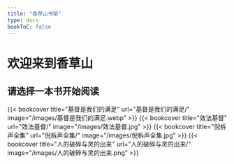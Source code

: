 ```yaml
---
title: "香草山书架"
type: docs
bookToC: false
---
```


# 欢迎来到香草山

## 请选择一本书开始阅读

<div class="book-shelf">
{{< bookcover title="基督是我们的满足" url="基督是我们的满足/" image="/images/基督是我们的满足.webp" >}}
{{< bookcover title="效法基督" url="效法基督/" image="/images/效法基督.jpg" >}}
{{< bookcover title="倪柝声全集" url="倪柝声全集/" image="/images/倪柝声全集.jpg" >}}
{{< bookcover title="人的破碎与灵的出来" url="人的破碎与灵的出来/" image="/images/人的破碎与灵的出来.png" >}}
</div>
